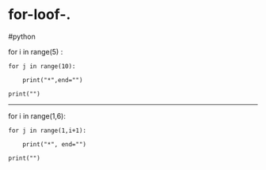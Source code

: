 # for-loof-.
#python

for i in range(5) :

    for j in range(10):
    
        print("*",end="")
        
    print("")        

______________________________________

for i in range(1,6):

    for j in range(1,i+1):
    
        print("*", end="")
        
    print("")        
    
